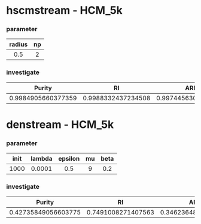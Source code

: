 # hscmstream - HCM_5k
### parameter
| radius | np |
| :-: | :-: |
| 0.5 | 2 |
### investigate
| Purity | RI | ARI | JI | NMI | FM |
| :-: | :-: | :-: | :-: | :-: | :-: |
| 0.9984905660377359 | 0.9988332437234508 | 0.9974456304974777 | 0.9966999744199677 | 0.9944193436831533 | 0.9983486183670627 |

# denstream - HCM_5k
### parameter
| init | lambda | epsilon | mu | beta |
| :-: | :-: | :-: | :-: | :-: |
| 1000 | 0.0001 | 0.5 | 9 | 0.2 |
### investigate
| Purity | RI | ARI | JI | NMI | FM |
| :-: | :-: | :-: | :-: | :-: | :-: |
| 0.42735849056603775 | 0.7491008271407563 | 0.3462364810693539 | 0.2908769606373065 | 0.5984356672071034 | 0.5388527665747509 |
